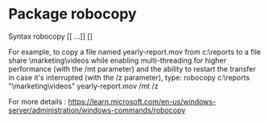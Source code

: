 # Package robocopy

Syntax
robocopy <source> <destination> [<file>[ ...]] [<options>]

For example, to copy a file named yearly-report.mov from c:\reports to a file share \\marketing\videos while enabling multi-threading for higher performance (with the /mt parameter) and the ability to restart the transfer in case it's interrupted (with the /z parameter), type:
robocopy c:\reports "\\marketing\videos" yearly-report.mov /mt /z

For more details : https://learn.microsoft.com/en-us/windows-server/administration/windows-commands/robocopy


